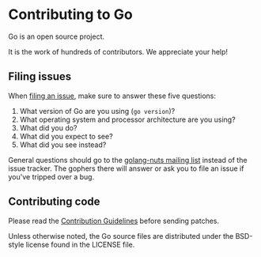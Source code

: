 # Contributing to Go

Go is an open source project.

It is the work of hundreds of contributors. We appreciate your help!

## Filing issues

When [filing an issue](https://github.com/SunJary/issue/new), make sure to answer these five questions:

1.  What version of Go are you using (`go version`)?
2.  What operating system and processor architecture are you using?
3.  What did you do?
4.  What did you expect to see?
5.  What did you see instead?

General questions should go to the [golang-nuts mailing list](https://groups.google.com/group/golang-nuts) instead of the issue tracker.
The gophers there will answer or ask you to file an issue if you've tripped over a bug.

## Contributing code

Please read the [Contribution Guidelines](https://github.com/SunJary/doc/contribute.html)
before sending patches.

Unless otherwise noted, the Go source files are distributed under
the BSD-style license found in the LICENSE file.
